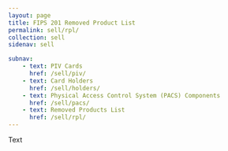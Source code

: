 ```yaml
---
layout: page
title: FIPS 201 Removed Product List
permalink: sell/rpl/
collection: sell
sidenav: sell

subnav:
    - text: PIV Cards
      href: /sell/piv/
    - text: Card Holders
      href: /sell/holders/
    - text: Physical Access Control System (PACS) Components
      href: /sell/pacs/
    - text: Removed Products List
      href: /sell/rpl/
---
```


Text